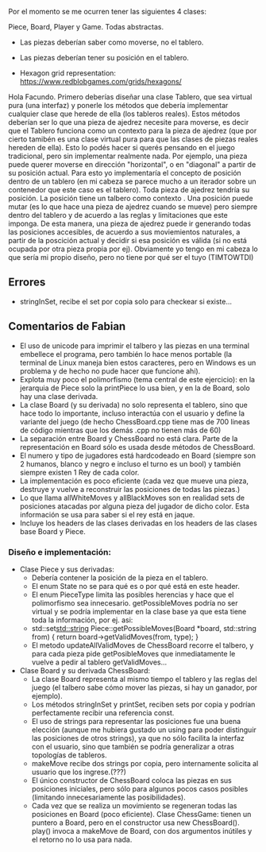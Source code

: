 Por el momento se me ocurren tener las siguientes 4 clases:

Piece, Board, Player y Game. Todas abstractas.

- Las piezas deberían saber como moverse, no el tablero.
- Las piezas deberían tener su posición en el tablero.


- Hexagon grid representation: https://www.redblobgames.com/grids/hexagons/

Hola Facundo. Primero deberías diseñar una clase Tablero, que sea virtual pura (una interfaz) y ponerle los métodos que debería implementar cualquier clase que herede de ella (los tableros reales). Estos métodos deberían ser lo que una pieza de ajedrez necesite para moverse, es decir que el Tablero funciona como un contexto para la pieza de ajedrez (que por cierto tamibén es una clase virtual pura para que las clases de piezas reales hereden de ella). Esto lo podés hacer si querés pensando en el juego tradicional, pero sin implementar realmente nada. Por ejemplo, una pieza puede querer moverse en dirección "horizontal", o en "diagonal" a partir de su posición actual. Para esto yo implementaría el concepto de posición dentro de un tablero (en mi cabeza se parece mucho a un iterador sobre un contenedor que este caso es el tablero). Toda pieza de ajedrez tendría su posición. La posición tiene un talbero como contexto . Una posición puede mutar (es lo que hace una pieza de ajedrez cuando se mueve) pero siempre dentro del tablero y de acuerdo a las reglas y limitaciones que este imponga. De esta manera, una pieza de ajedrez puede ir generando todas las posiciones accesibles, de acuerdo a sus moviemientos naturales, a partir de la poscición actual y decidir si esa posición es válida (si no está ocupada por otra pieza propia por ej).  Obviamente yo tengo en mi cabeza lo que sería mi propio diseño, pero no tiene por qué ser el tuyo (TIMTOWTDI)

## Errores

- stringInSet, recibe el set por copia solo para checkear si existe...


## Comentarios de Fabian
- El uso de unicode para imprimir el talbero y las piezas en una terminal embellece el programa, pero también lo hace menos portable (la terminal de Linux maneja bien estos caracteres, pero en Windows es un problema y de hecho no pude hacer que funcione ahi).
- Explota muy poco el polimorfismo (tema central de este ejercicio): en la jerarquia de Piece solo la printPiece lo usa bien, y en la de Board, solo hay una clase derivada.
- La clase Board (y su derivada) no solo representa el tablero, sino que hace todo lo importante, incluso interactúa con el usuario y define la variante del juego (de hecho ChessBoard.cpp tiene mas de 700 lineas de código mientras que los demás .cpp no tienen más de 60)
- La separación entre Board y ChessBoard no está clara. Parte de la representación en Board sólo es usada desde métodos de ChessBoard.
- El numero y tipo de jugadores está hardcodeado en Board (siempre son 2 humanos, blanco y negro e incluso el turno es un bool) y también siempre existen 1 Rey de cada color.
- La implementación es poco eficiente (cada vez que mueve una pieza, destruye y vuelve a reconstruir las posiciones de todas las piezas.)
- Lo que llama allWhiteMoves y allBlackMoves son en realidad sets de posiciones atacadas por alguna pieza del jugador de dicho color. Esta información se usa para saber si el rey está en jaque.
- Incluye los headers de las clases derivadas en los headers de las clases base Board y Piece.

### Diseño e implementación:
- Clase Piece y sus derivadas: 
	- Debería contener la posición de la pieza en el tablero.  
	- El enum State no se para qué es o por qué está en este header.
	- El enum PieceType limita las posibles herencias y hace que el polimorfismo sea innecesario. getPossibleMoves podría no ser virtual y se podría implementar en la clase base ya que esta tiene toda la información, por ej. asi:
	- std::set<std::string> Piece::getPossibleMoves(Board *board, std::string from) { return board->getValidMoves(from, type); }
	- El metodo updateAllValidMoves de ChessBoard recorre el talbero, y para cada pieza pide getPosibleMoves que inmediatamente le vuelve a pedir al tablero getValidMoves...
- Clase Board y su derivada ChessBoard:
	- La clase Board representa al mismo tiempo el tablero y las reglas del juego (el talbero sabe cómo mover las piezas, si hay un ganador, por ejemplo).
	- Los métodos stringInSet y printSet, reciben sets por copia y podrían perfectamente recibir una referencia const.
	- El uso de strings para representar las posiciones fue una buena elección (aunque me hubiera gustado un using para poder distinguir las posiciones de otros strings), ya que no sólo facilita la interfaz con el usuario, sino que también se podría generalizar a otras topologías de tableros.
	- makeMove recibe dos strings por copia, pero internamente solicita al usuario que los ingrese.(???)
	- El único constructor de ChessBoard coloca las piezas en sus posiciones iniciales, pero sólo para algunos pocos casos posibles (limitando innecesariamente las posibilidades).
	- Cada vez que se realiza un movimiento se regeneran todas las posiciones en Board (poco eficiente).
	Clase ChessGame: 
		tienen un puntero a Board, pero en el constructor usa new ChessBoard().
		play() invoca a makeMove de Board, con dos argumentos inútiles y el retorno no lo usa para nada.